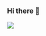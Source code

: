 ### Hi there 👋
<a href="버튼을 눌렀을 때 이동할 링크" target="_blank"><img src="https://img.shields.io/badge/Java-FF7800?style=for-the-badge&logo=coffeescript&logoColor=000000"/></a>
<!--
**ddings73/ddings73** is a ✨ _special_ ✨ repository because its `README.md` (this file) appears on your GitHub profile.

Here are some ideas to get you started:

- 🔭 I’m currently working on ...
- 🌱 I’m currently learning ...
- 👯 I’m looking to collaborate on ...
- 🤔 I’m looking for help with ...
- 💬 Ask me about ...
- 📫 How to reach me: ...
- 😄 Pronouns: ...
- ⚡ Fun fact: ...
-->
